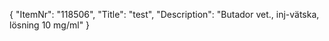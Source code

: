 {
  "ItemNr": "118506",
  "Title": "test",
  "Description": "Butador vet., inj-vätska, lösning 10 mg/ml"
}